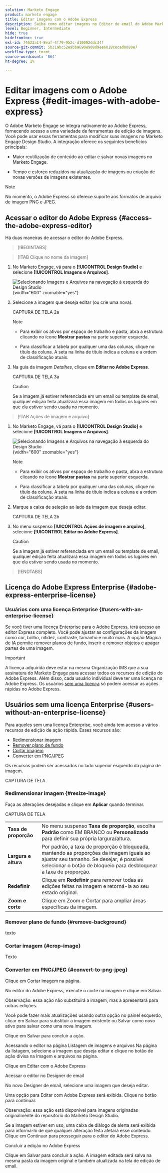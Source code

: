 ```yaml
---
solution: Marketo Engage
product: marketo engage
title: Editar imagens com o Adobe Express
description: Saiba como editar imagens no Editor de email do Adobe Marketo Engage usando o Adobe Express.
level: Beginner, Intermediate
hide: true
hidefromtoc: true
exl-id: 74623a14-8eaf-4f79-952c-d10092ddc34f
source-git-commit: 5b31abc52e9bba690e908d9ee6018cecad0080e7
workflow-type: tm+mt
source-wordcount: '864'
ht-degree: 1%

---
```


# Editar imagens com o Adobe Express {#edit-images-with-adobe-express}

O Adobe Marketo Engage se integra nativamente ao Adobe Express, fornecendo acesso a uma variedade de ferramentas de edição de imagens. Você pode usar essas ferramentas para modificar suas imagens no Marketo Engage Design Studio. A integração oferece os seguintes benefícios principais:

* Maior reutilização de conteúdo ao editar e salvar novas imagens no Marketo Engage.

* Tempo e esforço reduzidos na atualização de imagens ou criação de novas versões de imagens existentes.

>[!NOTE]
>
>No momento, o Adobe Express só oferece suporte aos formatos de arquivo de imagem PNG e JPEG.

## Acessar o editor do Adobe Express {#access-the-adobe-express-editor}

Há duas maneiras de acessar o editor do Adobe Express.

>[!BEGINTABS]

>[!TAB Clique no nome da imagem]

1. No Marketo Engage, vá para o **[!UICONTROL Design Studio]** e selecione **[!UICONTROL Imagens e Arquivos]**.

   ![Selecionando Imagens e Arquivos na navegação à esquerda do Design Studio](assets/edit-images-with-adobe-express-1a.png){width="600" zoomable="yes"}

1. Selecione a imagem que deseja editar (ou crie uma nova).

   CAPTURA DE TELA 2a

   >[!NOTE]
   >
   >* Para exibir os ativos por espaço de trabalho e pasta, abra a estrutura clicando no ícone **Mostrar pastas** na parte superior esquerda.
   >
   >* Para classificar a tabela por qualquer uma das colunas, clique no título da coluna. A seta na linha de título indica a coluna e a ordem de classificação atuais.

1. Na guia da imagem _Detalhes_, clique em **Editar no Adobe Express**.

   CAPTURA DE TELA 3a

   >[!CAUTION]
   >
   >Se a imagem já estiver referenciada em um email ou template de email, qualquer edição feita atualizará essa imagem em todos os lugares em que ela estiver sendo usada no momento.

>[!TAB Ações de imagem e arquivo]

1. No Marketo Engage, vá para o **[!UICONTROL Design Studio]** e selecione **[!UICONTROL Imagens e Arquivos]**.

   ![Selecionando Imagens e Arquivos na navegação à esquerda do Design Studio](assets/edit-images-with-adobe-express-1b.png){width="600" zoomable="yes"}

   >[!NOTE]
   >
   >* Para exibir os ativos por espaço de trabalho e pasta, abra a estrutura clicando no ícone **Mostrar pastas** na parte superior esquerda.
   >
   >* Para classificar a tabela por qualquer uma das colunas, clique no título da coluna. A seta na linha de título indica a coluna e a ordem de classificação atuais.

1. Marque a caixa de seleção ao lado da imagem que deseja editar.

   CAPTURA DE TELA 2b

1. No menu suspenso **[!UICONTROL Ações de imagem e arquivo]**, selecione **[!UICONTROL Editar no Adobe Express]**.

   >[!CAUTION]
   >
   >Se a imagem já estiver referenciada em um email ou template de email, qualquer edição feita atualizará essa imagem em todos os lugares em que ela estiver sendo usada no momento.

>[!ENDTABS]

## Licença do Adobe Express Enterprise {#adobe-express-enterprise-license}

### Usuários com uma licença Enterprise {#users-with-an-enterprise-license}

Se você tiver uma licença Enterprise para o Adobe Express, terá acesso ao editor Express completo. Você pode ajustar as configurações da imagem como cor, brilho, nitidez, contraste, tamanho e muito mais. A opção Mágica de IA permite remover planos de fundo, inserir e remover objetos e apagar partes de uma imagem.

>[!IMPORTANT]
>
>A licença adquirida deve estar na mesma Organização IMS que a sua assinatura do Marketo Engage para acessar todos os recursos de edição do Adobe Express. Além disso, cada usuário individual deve ter uma licença no Adobe Express. Os usuários [sem uma licença](#users-without-an-enterprise-license) só podem acessar as ações rápidas no Adobe Express.

## Usuários sem uma licença Enterprise {#users-without-an-enterprise-license}

Para aqueles sem uma licença Enterprise, você ainda tem acesso a vários recursos de edição de ação rápida. Esses recursos são:

* [Redimensionar imagem](#resize-image)
* [Remover plano de fundo](#remove-background)
* [Cortar imagem](#crop-image)
* [Converter em PNG/JPEG](#convert-to-png-jpeg)

Os recursos podem ser acessados no lado superior esquerdo da página de imagem.

CAPTURA DE TELA

### Redimensionar imagem {#resize-image}

Faça as alterações desejadas e clique em **Aplicar** quando terminar.

CAPTURA DE TELA

<table><tbody>
  <tr>
    <td><b>Taxa de proporção</b></td>
    <td>No menu suspenso <b>Taxa de proporção</b>, escolha <b>Padrão</b> como EM BRANCO ou <b>Personalizado</b> para definir sua própria largura/altura.</td>
  </tr>
  <tr>
    <td><b>Largura e altura</b></td>
    <td>Por padrão, a taxa de proporção é bloqueada, mantendo as proporções da imagem iguais ao ajustar seu tamanho. Se desejar, é possível selecionar o botão de bloqueio para desbloquear a taxa de proporção.</td>
  </tr>
  <tr>
    <td><b>Redefinir</b></td>
    <td>Clique em <b>Redefinir</b> para remover todas as edições feitas na imagem e retorná-la ao seu estado original.</td>
  </tr>
  <tr>
    <td><b>Zoom e corte</b></td>
    <td>Clique em Zoom e Cortar para ampliar áreas específicas da imagem.</td>
  </tr>
</tbody>
</table>



### Remover plano de fundo {#remove-background}

texto

### Cortar imagem {#crop-image}

Texto

### Converter em PNG/JPEG {#convert-to-png-jpeg}

Clique em Cortar imagem na página.

No editor do Adobe Express, execute o corte na imagem e clique em Salvar.

Observação: essa ação não substituirá a imagem, mas a apresentará para outras edições.

Você pode fazer mais atualizações usando outra opção no painel esquerdo, clicar em Salvar para substituir a imagem existente ou Salvar como novo ativo para salvar como uma nova imagem.

Clique em Salvar para concluir a ação.

Acessando o editor na página Listagem de imagens e arquivos
Na página da listagem, selecione a imagem que deseja editar e clique no botão de ação divisa na Imagem e arquivos na página.

Clique em Editar com o Adobe Express

Acessar o editor no Designer de email

No novo Designer de email, selecione uma imagem que deseja editar.

Uma opção para Editar com Adobe Express será exibida. Clique no botão para continuar.

Observação: essa ação está disponível para imagens originadas originalmente do repositório do Marketo Design Studio.

Se a imagem estiver em uso, uma caixa de diálogo de alerta será exibida para informá-lo de que qualquer alteração feita afetará esse conteúdo. Clique em Continuar para prosseguir para o editor do Adobe Express.

Concluir a edição no Adobe Express

Clique em Salvar para concluir a ação.  A imagem editada será salva na mesma pasta da imagem original e também atualizada na tela de edição de email.
